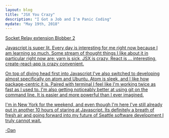 ```yaml
---
layout: blog
title: "JSX You Crazy"
description: "I Got a Job and I'm Panic Coding"
mydate: "May 19th, 2018"
---
```

<a href="https://github.com/danwbyrne/socket-relay-extension">Socket Relay extension
<a href="https://github.com/danwbyrne/blobber2">Blobber 2

Javascript is super lit. Every day is interesting for me right now because I am learning so much. Some stream of thought things I like about it in particular right now are: yarn is sick, JSX is crazy, React is ... interesting, create-react-app is crazy convenient.

On top of diving head first into Javascript I've also switched to developing almost specifically on atom and Ubuntu. Atom is sleek, and I like how package-centric it is. Paired with terminal I feel like I'm working twice as fast as I used to. I'm also getting noticeably better at using git on the command line. It is easier and more powerful than I ever imagined.

I'm in New York for the weekend, and even though I'm here I've still already put in another 10 hours of staring at Javascript. Its definitely a breath of fresh air and going forward into my future of Seattle software development I truly cannot wait.

-Dan

